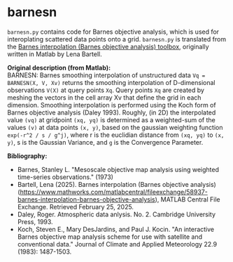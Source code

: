 # barnesn
```barnesn.py``` contains code for Barnes objective analysis, which is used for interoplating scattered data points onto a grid.  ```barnesn.py``` is translated from the [Barnes interpolation (Barnes objective analysis) toolbox](https://www.mathworks.com/matlabcentral/fileexchange/58937-barnes-interpolation-barnes-objective-analysis), originally written in Matlab by Lena Bartell.

**Original description (from Matlab):** <br>
   BARNESN: Barnes smoothing interpolation of unstructured data
```Vq = BARNESN(X, V, Xv)``` returns the smoothing interpolation of
D-dimensional observations ```V(X)``` at query points ```Xq```. Query points ```Xq``` are
created by meshing the vectors in the cell array Xv that define the
grid in each dimension. Smoothing interpolation is performed using
the Koch form of Barnes objective analysis (Daley 1993). Roughly, (in 2D) the
interpolated value ```(vq)``` at gridpoint ```(xq, yq)``` is determined as a
weighted-sum of the values ```(v)``` at data points ```(x, y)```, based on the
gaussian weighting function ```exp(-r^2 / s / g^j)```, where r is the
euclidian distance from ```(xq, yq)``` to ```(x, y)```, s is the Gaussian Variance,
and ```g``` is the Convergence Parameter.

**Bibliography:**
* Barnes, Stanley L. "Mesoscale objective map analysis using weighted
time-series observations." (1973)
* Bartell, Lena (2025). Barnes interpolation (Barnes objective analysis) (https://www.mathworks.com/matlabcentral/fileexchange/58937-barnes-interpolation-barnes-objective-analysis), MATLAB Central File Exchange. Retrieved February 25, 2025.
* Daley, Roger. Atmospheric data anlysis. No. 2. Cambridge University
Press, 1993.
* Koch, Steven E., Mary DesJardins, and Paul J. Kocin. "An
interactive Barnes objective map analysis scheme for use with
satellite and conventional data." Journal of Climate and Applied
Meteorology 22.9 (1983): 1487-1503.

